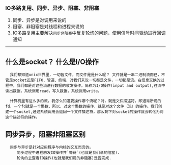 ### IO多路复用、同步、异步、阻塞、非阻塞
1. 同步、异步是对调用来说的
2. 阻塞、非阻塞是对线程和进程来说的
3. IO多路复用主要解决`同步非阻塞`中反复轮询的问题，使用信号时间驱动进行回调通知

***

## 什么是socket？ 什么是I/O操作
``` 
  我们都知道unix世界里，一切皆文件，而文件是是什么呢？ 文件就是一串二进制流而已，不管是socket还是FIFO、管道、终端，对我们来说一切都是文件，一切都是流。在信息交换的过程中，我们都是对这些流进行数据的收发操作，简称为I/O操作(input and output),往流中读出数据，系统调用read，写入数据，系统调用write。

  计算机里有这么多的流，我怎么知道要操作哪个流呢？对，就是文件描述符，即通常所说的fd，一个fd就是一个整数，所以，对这个整数的操作，就是对这个文件（流）的操作。我们创建一个socket,通过系统调用会返回一个文件描述符，那么剩下对socket的操作就会转化为对这个描述符的操作。
```
## 同步异步，阻塞非阻塞区别
``` 
  同步与异步是针对应用程序与内核的交互而言的。
     同步过程中进程触发IO操作并`等待`(也就是我们说的阻塞).
     轮询的去查看IO操作(也就是我们说的非阻塞)是否完成.

```
